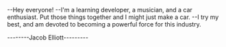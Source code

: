 --Hey everyone!
  --I'm a learning developer, a musician, and a car enthusiast. Put those things together and I might just make a car.
  --I try my best, and am devoted to becoming a powerful force for this industry.
  
--------Jacob Elliott---------
<!---
Architect894/Architect894 is a ✨ special ✨ repository because its `README.md` (this file) appears on your GitHub profile.
You can click the Preview link to take a look at your changes.
--->
